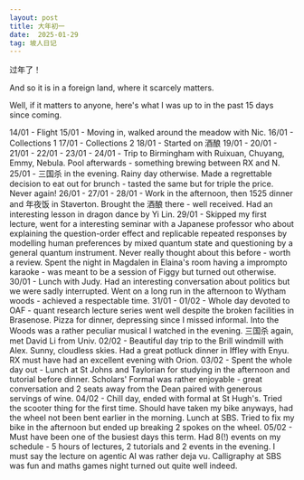```yaml
---
layout: post
title: 大年初一
date:  2025-01-29
tag: 坡人日记
---
```


过年了！

And so it is in a foreign land, where it scarcely matters. 

Well, if it matters to anyone, here's what I was up to in the past 15 days since coming. 

14/01 - Flight
15/01 - Moving in, walked around the meadow with Nic. 
16/01 - Collections 1
17/01 - Collections 2
18/01 - Started on 酒酿
19/01 - 
20/01 - 
21/01 - 
22/01 - 
23/01 - 
24/01 - Trip to Birmingham with Ruixuan, Chuyang, Emmy, Nebula. Pool afterwards - something brewing between RX and N. 
25/01 - 三国杀 in the evening. Rainy day otherwise. Made a regrettable decision to eat out for brunch - tasted the same but for triple the price. Never again! 
26/01 - 
27/01 - 
28/01 - Work in the afternoon, then 1525 dinner and 年夜饭 in Staverton. Brought the 酒酿 there - well received. Had an interesting lesson in dragon dance by Yi Lin. 
29/01 - Skipped my first lecture, went for a interesting seminar with a Japanese professor who about explaining the question-order effect and replicable repeated responses by modelling human preferences by mixed quantum state and questioning by a general quantum instrument. Never really thought about this before - worth a review. Spent the night in Magdalen in Elaina's room having a imprompto karaoke - was meant to be a session of Figgy but turned out otherwise. 
30/01 - Lunch with Judy. Had an interesting conversation about politics but we were sadly interrupted. Went on a long run in the afternoon to Wytham woods - achieved a respectable time. 
31/01 - 
01/02 - Whole day devoted to OAF - quant research lecture series went well despite the broken facilities in Brasenose. Pizza for dinner, depressing since I missed informal. Into the Woods was a rather peculiar musical I watched in the evening. 三国杀 again, met David Li from Univ. 
02/02 - Beautiful day trip to the Brill windmill with Alex. Sunny, cloudless skies. Had a great potluck dinner in Iffley with Enyu. RX must have had an excellent evening with Orion. 
03/02 - Spent the whole day out - Lunch at St Johns and Taylorian for studying in the afternoon and tutorial before dinner. Scholars' Formal was rather enjoyable - great conversation and 2 seats away from the Dean paired with generous servings of wine. 
04/02 - Chill day, ended with formal at St Hugh's. Tried the scooter thing for the first time. Should have taken my bike anyways, had the wheel not been bent earlier in the morning. Lunch at SBS. Tried to fix my bike in the afternoon but ended up breaking 2 spokes on the wheel. 
05/02 - Must have been one of the busiest days this term. Had 8(!) events on my schedule - 5 hours of lectures, 2 tutorials and 2 events in the evening. I must say the lecture on agentic AI was rather deja vu. Calligraphy at SBS was fun and maths games night turned out quite well indeed. 